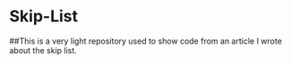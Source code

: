 # Skip-List
##This is a very light repository used to show code from an article I wrote about the skip list.
